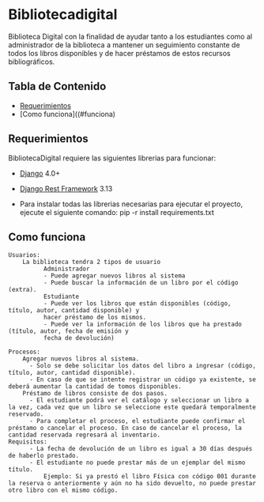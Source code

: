 # Bibliotecadigital

Biblioteca Digital con la finalidad de ayudar tanto a los estudiantes como al 
administrador de la biblioteca a mantener un seguimiento constante de todos 
los libros disponibles y de hacer préstamos de estos recursos bibliográficos.

Tabla de Contenido
-----------------

  * [Requerimientos](#requirements)
  * [Como funciona]((#funciona)
  
Requerimientos
------------

BibliotecaDigital requiere las siguientes librerias para funcionar:

  * [Django][django] 4.0+
  * [Django Rest Framework][django-rest] 3.13
  
  
  * Para instalar todas las librerias necesarias para ejecutar el proyecto, ejecute el siguiente comando:
    pip -r install requirements.txt


Como funciona
------------

    Usuarios:
        La biblioteca tendra 2 tipos de usuario
              Administrador
              - Puede agregar nuevos libros al sistema
              - Puede buscar la información de un libro por el código (extra).
              Estudiante
              - Puede ver los libros que están disponibles (código, título, autor, cantidad disponible) y
              hacer préstamo de los mismos.
              - Puede ver la información de los libros que ha prestado (título, autor, fecha de emisión y
              fecha de devolución)
    
    Procesos: 
        Agregar nuevos libros al sistema.
          - Solo se debe solicitar los datos del libro a ingresar (código, título, autor, cantidad disponible). 
          - En caso de que se intente registrar un código ya existente, se deberá aumentar la cantidad de tomos disponibles.
        Préstamo de libros consiste de dos pasos. 
          - El estudiante podrá ver el catálogo y seleccionar un libro a la vez, cada vez que un libro se seleccione este quedará temporalmente reservado. 
          - Para completar el proceso, el estudiante puede confirmar el préstamo o cancelar el proceso. En caso de cancelar el proceso, la cantidad reservada regresará al inventario.
    Requisitos:
          - La fecha de devolución de un libro es igual a 30 días después de haberlo prestado.
          - El estudiante no puede prestar más de un ejemplar del mismo título. 
              Ejemplo: Si ya prestó el libro Física con código 001 durante la reserva o anteriormente y aún no ha sido devuelto, no puede prestar otro libro con el mismo código.


[django]: https://www.djangoproject.com/
[django-rest]: https://www.django-rest-framework.org/
